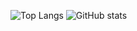 ![Top Langs](https://github-readme-stats.vercel.app/api/top-langs/?username=cmolina12)
![GitHub stats](https://github-readme-stats.vercel.app/api?username=yourusername&show_icons=true)

